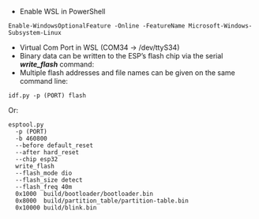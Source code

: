 * Enable WSL in PowerShell
```
Enable-WindowsOptionalFeature -Online -FeatureName Microsoft-Windows-Subsystem-Linux
```
* Virtual Com Port in WSL (COM34 -> /dev/ttyS34)
* Binary data can be written to the ESP’s flash chip via the serial <i><b>write_flash</b></i> command: 
* Multiple flash addresses and file names can be given on the same command line:
```
idf.py -p (PORT) flash
```
Or:
```
esptool.py 
  -p (PORT) 
  -b 460800 
  --before default_reset 
  --after hard_reset 
  --chip esp32  
  write_flash 
  --flash_mode dio 
  --flash_size detect 
  --flash_freq 40m 
  0x1000  build/bootloader/bootloader.bin 
  0x8000  build/partition_table/partition-table.bin 
  0x10000 build/blink.bin
``` 